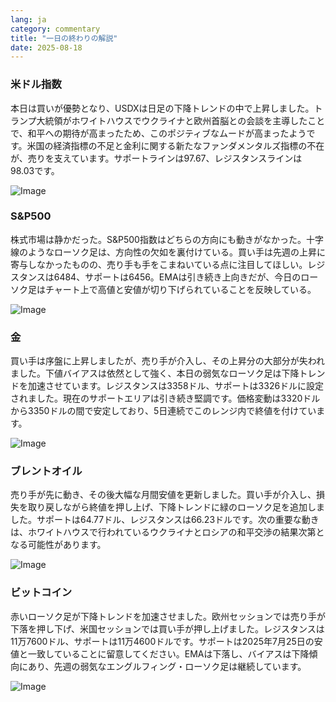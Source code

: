 ```yaml
---
lang: ja
category: commentary
title: "一日の終わりの解説"
date: 2025-08-18
---
```


### 米ドル指数

本日は買いが優勢となり、USDXは日足の下降トレンドの中で上昇しました。トランプ大統領がホワイトハウスでウクライナと欧州首脳との会談を主導したことで、和平への期待が高まったため、このポジティブなムードが高まったようです。米国の経済指標の不足と金利に関する新たなファンダメンタルズ指標の不在が、売りを支えています。サポートラインは97.67、レジスタンスラインは98.03です。

![Image](https://markleighedu.github.io/img/Aug-2025/18-Aug-2025/usdindex.jpg)

### S&P500

株式市場は静かだった。S&P500指数はどちらの方向にも動きがなかった。十字線のようなローソク足は、方向性の欠如を裏付けている。買い手は先週の上昇に寄与しなかったものの、売り手も手をこまねいている点に注目してほしい。レジスタンスは6484、サポートは6456。EMAは引き続き上向きだが、今日のローソク足はチャート上で高値と安値が切り下げられていることを反映している。

![Image](https://markleighedu.github.io/img/Aug-2025/18-Aug-2025/sp500.jpg)

### 金

買い手は序盤に上昇しましたが、売り手が介入し、その上昇分の大部分が失われました。下値バイアスは依然として強く、本日の弱気なローソク足は下降トレンドを加速させています。レジスタンスは3358ドル、サポートは3326ドルに設定されました。現在のサポートエリアは引き続き堅調です。価格変動は3320ドルから3350ドルの間で安定しており、5日連続でこのレンジ内で終値を付けています。

![Image](https://markleighedu.github.io/img/Aug-2025/18-Aug-2025/gold.jpg)

### ブレントオイル

売り手が先に動き、その後大幅な月間安値を更新しました。買い手が介入し、損失を取り戻しながら終値を押し上げ、下降トレンドに緑のローソク足を追加しました。サポートは64.77ドル、レジスタンスは66.23ドルです。次の重要な動きは、ホワイトハウスで行われているウクライナとロシアの和平交渉の結果次第となる可能性があります。

![Image](https://markleighedu.github.io/img/Aug-2025/18-Aug-2025/brentoil.jpg)

### ビットコイン

赤いローソク足が下降トレンドを加速させました。欧州セッションでは売り手が下落を押し下げ、米国セッションでは買い手が押し上げました。レジスタンスは11万7600ドル、サポートは11万4600ドルです。サポートは2025年7月25日の安値と一致していることに留意してください。EMAは下落し、バイアスは下降傾向にあり、先週の弱気なエングルフィング・ローソク足は継続しています。

![Image](https://markleighedu.github.io/img/Aug-2025/18-Aug-2025/bitcoin.jpg)

